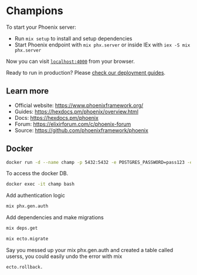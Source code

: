 # Champions

To start your Phoenix server:

  * Run `mix setup` to install and setup dependencies
  * Start Phoenix endpoint with `mix phx.server` or inside IEx with `iex -S mix phx.server`

Now you can visit [`localhost:4000`](http://localhost:4000) from your browser.

Ready to run in production? Please [check our deployment guides](https://hexdocs.pm/phoenix/deployment.html).

## Learn more

  * Official website: https://www.phoenixframework.org/
  * Guides: https://hexdocs.pm/phoenix/overview.html
  * Docs: https://hexdocs.pm/phoenix
  * Forum: https://elixirforum.com/c/phoenix-forum
  * Source: https://github.com/phoenixframework/phoenix

## Docker

```bash
docker run -d --name champ -p 5432:5432 -e POSTGRES_PASSWORD=pass123 -e POSTGRES_USER=user123 postgres
```

To access the docker DB.

```bash
docker exec -it champ bash

```

Add authentication logic

```bash
mix phx.gen.auth
```

Add dependencies and make migrations

```bash
mix deps.get
```

```bash
mix ecto.migrate
```

Say you messed up your mix phx.gen.auth and created a table called userss, you could easily undo the error with mix 
```bash
ecto.rollback.
```